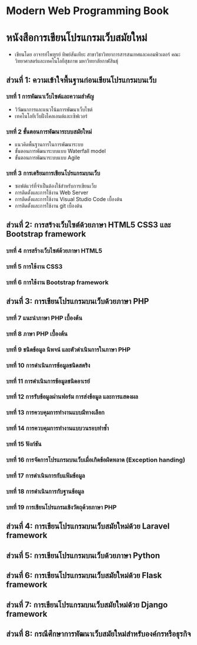 # Modern Web Programming Book
# หนังสือการเขียนโปรแกรมเว็บสมัยใหม่

  - เขียนโดย อาจารย์ไพฑูรย์  ทิพย์สันเทียะ สาขาวิชาวิทยาการสารสนเทศและคอมพิวเตอร์ คณะวิทยาศาสตร์และเทคโนโลยีสุขภาพ มหาวิทยาลัยกาฬสินธุ์

## ส่วนที่ 1: ความเข้าใจพื้นฐานก่อนเขียนโปรแกรมบนเว็บ
### บทที่ 1 การพัฒนาเว็บไซต์และความสำคัญ
  - วิวัฒนาการและแนวโน้มการพัฒนาเว็บไซต์
  - เทคโนโลยีเว็บฝั่งไคลเอนต์และเซิฟเวอร์
### บทที่ 2 ขั้นตอนการพัฒนาระบบสมัยใหม่
  - แนวคิดพื้นฐานการในการพัฒนาระบบ
  - ขั้นตอนการพัฒนาระบบแบบ Waterfall model 
  - ขั้นตอนการพัฒนาระบบแบบ Agile
### บทที่ 3 การเตรียมการเขียนโปรแกรมบนเว็บ
  - ซอฟต์แวร์ที่จำเป็นต้องใช้สำหรับการเขียนเว็บ
  - การติดตั้งและการใช้งาน Web Server
  - การติดตั้งและการใช้งาน Visual Studio Code เบื้องต้น
  - การติดตั้งและการใช้งาน git เบื้องต้น

## ส่วนที่ 2: การสร้างเว็บไซต์ด้วยภาษา HTML5 CSS3 และ Bootstrap framework 
### บทที่ 4 การสร้างเว็บไซต์ด้วยภาษา HTML5
### บทที่ 5 การใช้งาน CSS3
### บทที่ 6 การใช้งาน Bootstrap framework

## ส่วนที่ 3: การเขียนโปรแกรมบนเว็บด้วยภาษา PHP
### บทที่ 7 แนะนำภาษา PHP เบื้องต้น
### บทที่ 8 ภาษา PHP เบื้องต้น
### บทที่ 9 ชนิดข้อมูล นิพจน์ และตัวดำเนินการในภาษา PHP
### บทที่ 10 การดำเนินการข้อมูลชนิดสตริง
### บทที่ 11 การดำเนินการข้อมูลชนิดอาเรย์
### บทที่ 12 การรับข้อมูลผ่านฟอร์ม การส่งข้อมูล และการแสดงผล
### บทที่ 13 การควบคุมการทำงานแบบมีทางเลือก
### บทที่ 14 การควบคุมการทำงานแบบวนรอบทำซ้ำ
### บทที่ 15 ฟังก์ชัน
### บทที่ 16 การจัดการโปรแกรมบนเว็บเมื่อเกิดข้อผิดพลาด (Exception handing)
### บทที่ 17 การดำเนินการกับแฟ้มข้อมูล
### บทที่ 18 การดำเนินการกับฐานข้อมูล
### บทที่ 19 การเขียนโปรแกรมเชิงวัตถุด้วยภาษา PHP

## ส่วนที่ 4: การเขียนโปรแกรมบนเว็บสมัยใหม่ด้วย Laravel framework

## ส่วนที่ 5: การเขียนโปรแกรมบนเว็บด้วยภาษา Python

## ส่วนที่ 6: การเขียนโปรแกรมบนเว็บสมัยใหม่ด้วย Flask framework

## ส่วนที่ 7: การเขียนโปรแกรมบนเว็บสมัยใหม่ด้วย Django framework

## ส่วนที่ 8: กรณีศึกษาการพัฒนาเว็บสมัยใหม่สำหรับองค์กรหรือธุรกิจ
